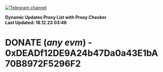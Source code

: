 [![Telegram channel](https://img.shields.io/endpoint?url=https://runkit.io/damiankrawczyk/telegram-badge/branches/master?url=https://t.me/n4z4v0d)](https://t.me/n4z4v0d) 

**Dynamic Updates Proxy List with Proxy Checker**  
**Last Updated: 18.12.23 03:46**

# DONATE (_any evm_) - 0xDEADf12DE9A24b47Da0a43E1bA70B8972F5296F2
